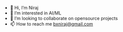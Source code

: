 - 👋 Hi, I’m Niraj
- 👀 I’m interested in AI/ML
- 💞️ I’m looking to collaborate on opensource projects
- 📫 How to reach me bxniraj@gmail.com
